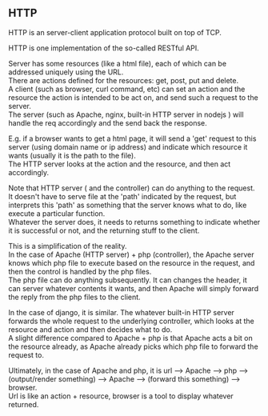 HTTP
---------------

HTTP is an server-client application protocol built on top of TCP.

HTTP is one implementation of the so-called RESTful API.

Server has some resources (like a html file), each of which can be addressed uniquely using the URL.  
There are actions defined for the resources: get, post, put and delete.  
A client (such as browser, curl command, etc) can set an action and the resource the action is intended to be act on, 
and send such a request to the server.  
The server (such as Apache, nginx, built-in HTTP server in nodejs ) will handle the req accordingly and the send back the response.
 
E.g. if a browser wants to get a html page, it will send a 'get' request to this server (using domain name or ip address) and indicate which resource it wants (usually it is the path to the file).  
The HTTP server looks at the action and the resource, and then act accordingly.  

Note that HTTP server ( and the controller) can do anything to the request.  
It doesn't have to serve file at the 'path' indicated by the request, 
but interprets this 'path' as something that the server knows what to do, like execute a particular function.  
Whatever the server does, it needs to returns something to indicate whether it is successful or not, and the returning stuff to the client.

This is a simplification of the reality.  
In the case of Apache (HTTP server) + php (controller), 
the Apache server knows which php file to execute based on the resource in the request,
and then the control is handled by the php files.  
The php file can do anything subsequently.
It can changes the header, it can server whatever contents it wants,
and then Apache will simply forward the reply from the php files to the client.

In the case of django, it is similar.
The whatever built-in HTTP server forwards the whole request to the underlying controller,
which looks at the resource and action and then decides what to do.  
A slight difference compared to Apache + php is that Apache acts a bit on the resource already, 
as Apache already picks which php file to forward the request to.

Ultimately, in the case of Apache and php, it is
url --> Apache --> php --> (output/render something) --> Apache --> (forward this something) --> browser.  
Url is like an action + resource, browser is a tool to display whatever returned.
